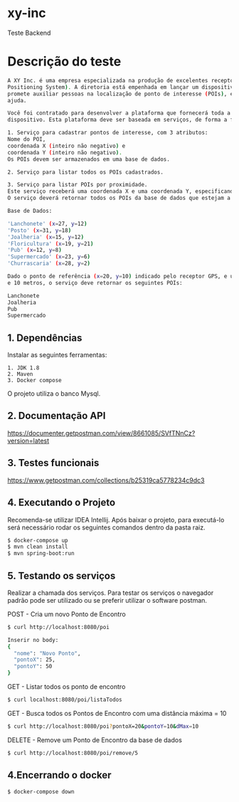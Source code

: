 # xy-inc
Teste Backend

# Descrição do teste 

```sh
A XY Inc. é uma empresa especializada na produção de excelentes receptores GPS (Global
Positioning System). A diretoria está empenhada em lançar um dispositivo inovador que
promete auxiliar pessoas na localização de ponto de interesse (POIs), e precisa muito de sua
ajuda.

Você foi contratado para desenvolver a plataforma que fornecerá toda a inteligência ao
dispositivo. Esta plataforma deve ser baseada em serviços, de forma a flexibilizar a integração.

1. Serviço para cadastrar pontos de interesse, com 3 atributos: 
Nome do POI, 
coordenada X (inteiro não negativo) e 
coordenada Y (inteiro não negativo).
Os POIs devem ser armazenados em uma base de dados.

2. Serviço para listar todos os POIs cadastrados.

3. Serviço para listar POIs por proximidade. 
Este serviço receberá uma coordenada X e uma coordenada Y, especificando um ponto de referência, em como uma distância máxima (d-max) em metros. 
O serviço deverá retornar todos os POIs da base de dados que estejam a uma distância menor ou igual a d-max a partir do ponto de referência. Exemplo:

Base de Dados:  

'Lanchonete' (x=27, y=12)
'Posto' (x=31, y=18)
'Joalheria' (x=15, y=12)
'Floricultura' (x=19, y=21)
'Pub' (x=12, y=8)
'Supermercado' (x=23, y=6)
'Churrascaria' (x=28, y=2)

Dado o ponto de referência (x=20, y=10) indicado pelo receptor GPS, e uma distância máxima d
e 10 metros, o serviço deve retornar os seguintes POIs:

Lanchonete
Joalheria
Pub
Supermercado
```
 
## 1. Dependências

Instalar as seguintes ferramentas:

    1. JDK 1.8
    2. Maven
    3. Docker compose
    
O projeto utiliza o banco Mysql.

## 2. Documentação API
https://documenter.getpostman.com/view/8661085/SVfTNnCz?version=latest

## 3. Testes funcionais
https://www.getpostman.com/collections/b25319ca5778234c9dc3
 
## 4. Executando o Projeto
Recomenda-se utilizar IDEA Intellij.
Após baixar o projeto, para executá-lo será necessário rodar os seguintes comandos dentro da pasta raiz.

```sh
$ docker-compose up   
$ mvn clean install   
$ mvn spring-boot:run 
```
## 5. Testando os serviços
Realizar a chamada dos serviços. 
Para testar os serviços o navegador padrão pode ser utilizado ou se preferir utilizar o software postman.

POST - Cria um novo Ponto de Encontro 
```sh
$ curl http://localhost:8080/poi

Inserir no body:
{  
  "nome": "Novo Ponto",
  "pontoX": 25, 
  "pontoY": 50
}

```

GET - Listar todos os ponto de encontro 
```sh
$ curl localhost:8080/poi/listaTodos
```

GET - Busca todos os Pontos de Encontro com uma distância máxima = 10
```sh
$ curl http://localhost:8080/poi?pontoX=20&pontoY=10&dMax=10
```

DELETE - Remove um Ponto de Encontro da base de dados
```sh
$ curl http://localhost:8080/poi/remove/5
```


## 4.Encerrando o docker
```sh
$ docker-compose down

```